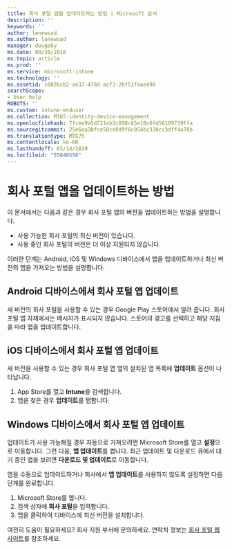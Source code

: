 ```yaml
---
title: 회사 포털 앱을 업데이트하는 방법 | Microsoft 문서
description: ''
keywords: ''
author: lenewsad
ms.author: lanewsad
manager: dougeby
ms.date: 09/20/2018
ms.topic: article
ms.prod: ''
ms.service: microsoft-intune
ms.technology: ''
ms.assetid: c002bcb2-ae37-478d-acf3-2bf51faae490
searchScope:
- User help
ROBOTS: ''
ms.custom: intune-enduser
ms.collection: M365-identity-device-management
ms.openlocfilehash: 7fcee9a5d721eb3c898c65e18c6fd56189739ffa
ms.sourcegitcommit: 25e6aa3bfce58ce8d9f8c054bc338cc3dff4a78b
ms.translationtype: MTE75
ms.contentlocale: ko-KR
ms.lasthandoff: 03/14/2019
ms.locfileid: "55840556"
---
```

# <a name="how-to-update-the-company-portal-app"></a>회사 포털 앱을 업데이트하는 방법

이 문서에서는 다음과 같은 경우 회사 포털 앱의 버전을 업데이트하는 방법을 설명합니다.  
* 사용 가능한 회사 포털의 최신 버전이 있습니다.
* 사용 중인 회사 포털의 버전은 더 이상 지원되지 않습니다.

이러한 단계는 Android, iOS 및 Windows 디바이스에서 앱을 업데이트하거나 최신 버전의 앱을 가져오는 방법을 설명합니다.    

## <a name="update-the-company-portal-app-on-your-android-device"></a>Android 디바이스에서 회사 포털 앱 업데이트  

새 버전의 회사 포털을 사용할 수 있는 경우 Google Play 스토어에서 알려 줍니다. 회사 포털 앱 자체에서는 메시지가 표시되지 않습니다. 스토어의 경고를 선택하고 해당 지침을 따라 앱을 업데이트합니다. 

## <a name="update-the-company-portal-app-on-your-ios-device"></a>iOS 디바이스에서 회사 포털 앱 업데이트  

새 버전을 사용할 수 있는 경우 회사 포털 앱 옆의 설치된 앱 목록에 **업데이트** 옵션이 나타납니다.  

1. App Store를 열고 **Intune**을 검색합니다.  
2. 앱을 찾은 경우 **업데이트**를 탭합니다.  

## <a name="update-the-company-portal-app-on-your-windows-device"></a>Windows 디바이스에서 회사 포털 앱 업데이트
업데이트가 사용 가능해질 경우 자동으로 가져오려면 Microsoft Store를 열고 **설정**으로 이동합니다. 그런 다음, **앱 업데이트**를 켭니다. 최근 업데이트 및 다운로드 큐에서 대기 중인 앱을 보려면 **다운로드 및 업데이트**로 이동합니다.  

앱을 수동으로 업데이트하거나 회사에서 **앱 업데이트**를 사용하지 않도록 설정하면 다음 단계를 완료합니다.  
1. Microsoft Store를 엽니다.
2. 검색 상자에 **회사 포털**을 입력합니다.
3. 앱을 클릭하여 디바이스에 최신 버전을 설치합니다. 


여전히 도움이 필요하세요? 회사 지원 부서에 문의하세요. 연락처 정보는 [회사 포털 웹 사이트](https://go.microsoft.com/fwlink/?linkid=2010980)를 참조하세요.
